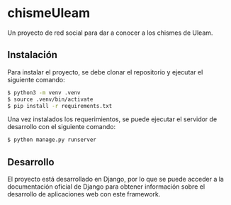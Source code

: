 # chismeUleam

Un proyecto de red social para dar a conocer a los chismes de Uleam.


## Instalación

Para instalar el proyecto, se debe clonar el repositorio y ejecutar el siguiente comando:

```bash
$ python3 -m venv .venv
$ source .venv/bin/activate
$ pip install -r requirements.txt
```

Una vez instalados los requerimientos, se puede ejecutar el servidor de desarrollo con el siguiente comando:

```bash
$ python manage.py runserver
```

## Desarrollo

El proyecto está desarrollado en Django, por lo que se puede acceder a la documentación oficial de Django para obtener información sobre el desarrollo de aplicaciones web con este framework.